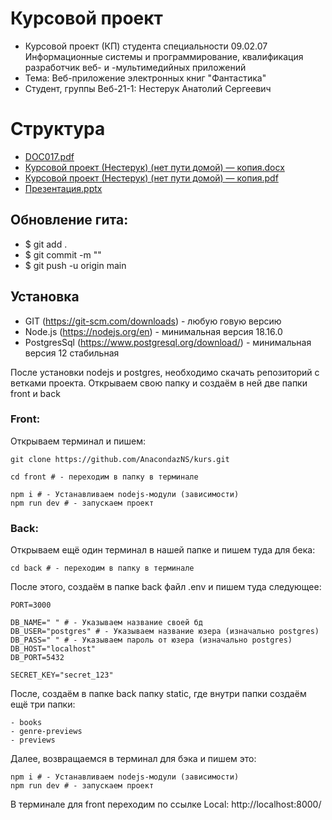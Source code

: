 # Курсовой проект

- Курсовой проект (КП) студента специальности 09.02.07 Информационные системы и программирование, квалификация разработчик веб- и -мультимедийных приложений
- Тема: Веб-приложение электронных книг "Фантастика"
- Студент, группы Веб-21-1: Нестерук Анатолий Сергеевич

# Структура
- [DOC017.pdf](https://github.com/user-attachments/files/15593177/DOC017.pdf)
- [Курсовой проект (Нестерук) (нет пути домой) — копия.docx](https://github.com/user-attachments/files/15593185/default.docx)
- [Курсовой проект (Нестерук) (нет пути домой) — копия.pdf](https://github.com/user-attachments/files/15593212/default.pdf)
- [Презентация.pptx](https://github.com/user-attachments/files/15593383/default.pptx)

## Oбновление гита:

- $ git add .
- $ git commit -m ""
- $ git push -u origin main

## Установка

- GIT (https://git-scm.com/downloads) - любую говую версию
- Node.js (https://nodejs.org/en) - минимальная версия 18.16.0 
- PostgresSql (https://www.postgresql.org/download/) - минимальная версия 12 стабильная

После установки nodejs и postgres, необходимо скачать репозиторий с ветками проекта. Открываем свою папку и создаём в ней две папки front и back


### Front:
Открываем терминал и пишем:
```
git clone https://github.com/AnacondazNS/kurs.git

cd front # - переходим в папку в терминале

npm i # - Устанавливаем nodejs-модули (зависимости)
npm run dev # - запускаем проект
```

### Back:
Открываем ещё один терминал в нашей папке и пишем туда для бека:
```
cd back # - переходим в папку в терминале
```

После этого, создаём в папке back файл .env и пишем туда следующее:

```
PORT=3000

DB_NAME=" " # - Указываем название своей бд
DB_USER="postgres" # - Указываем название юзера (изначально postgres)
DB_PASS=" " # - Указываем пароль от юзера (изначально postgres)
DB_HOST="localhost"
DB_PORT=5432

SECRET_KEY="secret_123"
```

После, создаём в папке back папку static, где внутри папки создаём ещё три папки:
```
- books
- genre-previews
- previews
```
Далее, возвращаемся в терминал для бэка и пишем это:
```
npm i # - Устанавливаем nodejs-модули (зависимости)
npm run dev # - запускаем проект
```
В терминале для front переходим по ссылке Local:   http://localhost:8000/
